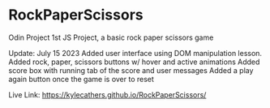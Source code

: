 # RockPaperScissors
Odin Project 1st JS Project, a basic rock paper scissors game

Update: July 15 2023
Added user interface using DOM manipulation lesson.
Added rock, paper, scissors buttons w/ hover and active animations
Added score box with running tab of the score and user messages
Added a play again button once the game is over to reset

Live Link: https://kylecathers.github.io/RockPaperScissors/